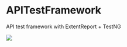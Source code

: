 # APITestFramework

API test framework with ExtentReport + TestNG

[![](https://jitpack.io/v/rayzhouzhj/APITestFramework.svg)](https://jitpack.io/#rayzhouzhj/APITestFramework)
